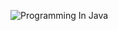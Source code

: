 
![Programming In Java ](https://github.com/user-attachments/assets/42e33b34-de21-4019-996a-f459165fdce0)
